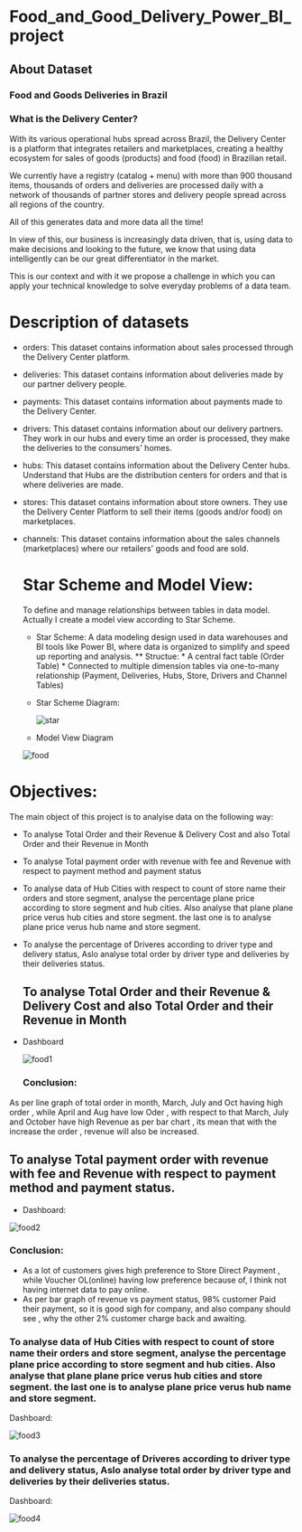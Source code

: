 # Food_and_Good_Delivery_Power_BI_project

## About Dataset

### Food and Goods Deliveries in Brazil

### What is the Delivery Center?
With its various operational hubs spread across Brazil, the Delivery Center is a platform that integrates retailers and marketplaces, creating a healthy ecosystem for sales of goods (products) and food (food) in Brazilian retail.

We currently have a registry (catalog + menu) with more than 900 thousand items, thousands of orders and deliveries are processed daily with a network of thousands of partner stores and delivery people spread across all regions of the country.

All of this generates data and more data all the time!

In view of this, our business is increasingly data driven, that is, using data to make decisions and looking to the future, we know that using data intelligently can be our great differentiator in the market.

This is our context and with it we propose a challenge in which you can apply your technical knowledge to solve everyday problems of a data team.

# Description of datasets

* orders: This dataset contains information about sales processed through the Delivery Center platform.
* deliveries: This dataset contains information about deliveries made by our partner delivery people.
* payments: This dataset contains information about payments made to the Delivery Center.
* drivers: This dataset contains information about our delivery partners. They work in our hubs and every time an order is processed, they make the deliveries to the consumers' homes.
* hubs: This dataset contains information about the Delivery Center hubs. Understand that Hubs are the distribution centers for orders and that is where deliveries are made.
* stores: This dataset contains information about store owners. They use the Delivery Center Platform to sell their items (goods and/or food) on marketplaces.
* channels: This dataset contains information about the sales channels (marketplaces) where our retailers' goods and food are sold.

  # Star Scheme and Model View:
  To define and manage relationships between tables in data model.
  Actually I create a model view according to Star Scheme.
  * Star Scheme: A data modeling design used in data warehouses and BI tools like Power BI, where data is organized to simplify and speed up reporting and analysis.
    ** Structue:
                * A central fact table (Order Table)
                * Connected to multiple dimension tables via one-to-many relationship (Payment, Deliveries, Hubs, Store, Drivers and Channel Tables)

  * Star Scheme Diagram:
    
    ![star](https://github.com/user-attachments/assets/d4a14bfd-460e-47a6-8561-6c2fe0b5b704)


   * Model View Diagram

  ![food](https://github.com/user-attachments/assets/75de4ef2-ebb6-49f4-9789-281d46a71514)


# Objectives:  

The main object of this project is to analyise data on the following way:

* To analyse Total Order and their Revenue & Delivery Cost and also Total Order and their Revenue in Month
* To analyse Total payment order with revenue with fee and Revenue with respect to payment method and payment status
* To analyse data of Hub Cities with respect to count of store name their orders and store segment, analyse the percentage plane price according to store segment and hub cities. Also analyse that plane plane price verus hub cities  and store segment. the last one is to analyse plane price verus hub name and store segment.
* To analyse the percentage of Driveres according to driver type and delivery status, Aslo analyse total order by driver type and deliveries by their deliveries status.


  ## To analyse Total Order and their Revenue & Delivery Cost and also Total Order and their Revenue in Month

* Dashboard
  
  ![food1](https://github.com/user-attachments/assets/1915ec12-bcdc-4b9d-a747-9176d0f101d7)

  ### Conclusion: 
As per line graph of total order in month, March, July and Oct having high order , while April and Aug have low Oder , with respect to that March, July and October have high Revenue as per bar chart , its mean that with the increase the order , revenue will also be increased.

## To analyse Total payment order with revenue with fee and Revenue with respect to payment method and payment status.

* Dashboard:
  
![food2](https://github.com/user-attachments/assets/4a8476dd-04f9-4352-a03f-7f0506c8ba26)

### Conclusion:

 * As  a lot of customers gives high preference to Store Direct Payment , while  Voucher OL(online) having low preference because of,  I think not having internet data to pay online. 
 * As per bar graph of revenue vs payment status, 98% customer Paid their payment, so it is good sigh for company, and also company should see , why the other 2% customer charge back and awaiting.

### To analyse data of Hub Cities with respect to count of store name their orders and store segment, analyse the percentage plane price according to store segment and hub cities. Also analyse that plane plane price verus hub cities  and store segment. the last one is to analyse plane price verus hub name and store segment.

Dashboard:

![food3](https://github.com/user-attachments/assets/e45c1aa3-f16d-4043-868d-3ffca30e623e)



### To analyse the percentage of Driveres according to driver type and delivery status, Aslo analyse total order by driver type and deliveries by their deliveries status.

Dashboard: 

![food4](https://github.com/user-attachments/assets/69bc399b-7d49-42c5-b851-a7b9cd865308)






  


  

